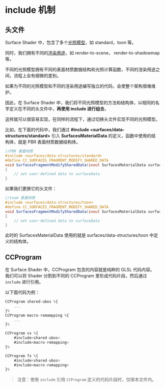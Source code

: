 # include 机制

## 头文件

Surface Shader 中，包含了多个[光照模型](./lighting-mode.md)，如 standard，toon 等。

同时，我们拥有不同的[渲染用途](./render-usage.md)，如 render-to-scene， render-to-shadowmap 等。

不同的光照模型拥有不同的表面材质数据结构和光照计算函数，不同的渲染用途之间，流程上会有细微的差别。

如果为不同的光照模型和不同的渲染用途编写独立的代码，会使整个架构很难维护。

因此，在 Surface Shader 中，我们将不同光照模型的方法和结构体，以相同的名字定义在不同的头文件中，**再使用 include 进行组合**。

这样就可以很容易实现，在同样的流程下，通过切换头文件实现不同的光照模型。

比如，在下面的代码中，我们通过 **#include <surfaces/data-structures/standard>** 引入 **SurfacesMaterialData** 的定义，函数中使用的结构体，就是 PBR 表面材质数据结构体。

```glsl
//PBR 表面材质
#include <surfaces/data-structures/standard>
#define CC_SURFACES_FRAGMENT_MODIFY_SHARED_DATA
void SurfacesFragmentModifySharedData(inout SurfacesMaterialData surfaceData)
{
    // set user-defined data to surfaceData
}
```

如果我们更换它的头文件：

```glsl
//toom 表面材质
#include <surfaces/data-structures/toon>
#define CC_SURFACES_FRAGMENT_MODIFY_SHARED_DATA
void SurfacesFragmentModifySharedData(inout SurfacesMaterialData surfaceData)
{
    // set user-defined data to surfaceData
}
```

此时的 SurfacesMaterialData 使用的就是 surfaces/data-structures/toon 中定义的结构体。

## CCProgram

在 Surface Shader 中，CCProgram 包含的内容就是纯粹的 GLSL 代码内容。 我们可以将 Shader 分割到不同的 CCProgram 里形成代码片段，然后通过 `include` 进行引用。

以下面代码为例：

```ts
CCProgram shared-ubos %{
    ...
}%
CCProgram macro-remampping %{
    ...
}%

CCProgram vs %{
    #include<shared-ubos>
    #include<macro-remapping>
}%

CCProgram fs %{
    #include<shared-ubos>
    #include<macro-remapping>
}%
```

> 注意：使用 `include` 引用 `CCProgram` 定义的代码片段时，仅限本文件内。
